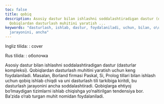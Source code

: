 ```yaml
---
toc: false
title: qobiq
description: Asosiy dastur bilan ishlashni soddalashtiradigan dastur (dasturlar kompleksi).
  Qobiqlardan dasturlash muhitini yaratish ...
keywords: "dasturlash, ishlab, dastur, foydalaniladi, uchun, bilan, o\u2018rab, bo\u2018lmaydigan,
  jarayonini, ancha"
---
```


Ingliz tilida:
:   cover

Rus tilida:
:   оболочка

Asosiy dastur bilan ishlashni soddalashtiradigan dastur (dasturlar kompleksi). Qobiqlardan dasturlash muhitini yaratish uchun keng foydalaniladi. Masalan, Borland firmasi Paskal, Si, Prolog tillari bilan ishlash uchun qobiq ishlab chiqdi va uni dasturlash tili tarkibiga kiritdi, bu dasturlash jarayonini ancha soddalashtiradi. Qobiqlarga ehtiyoj bo‘lmaydigan tizimlarni ishlab chiqishga yo‘naltirilgan tendensiya bor. Ba’zida o‘rab turgan muhit nomidan foydalaniladi.